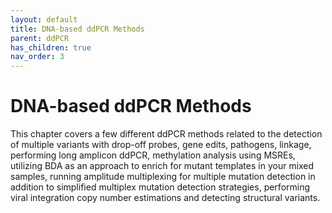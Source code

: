```yaml
---
layout: default
title: DNA-based ddPCR Methods
parent: ddPCR
has_children: true
nav_order: 3
---
```


# DNA-based ddPCR Methods

This chapter covers a few different ddPCR methods related to the detection of multiple variants with drop-off probes, gene edits, pathogens, linkage, performing long amplicon ddPCR, methylation analysis  using MSREs, utilizing BDA as an approach to enrich for mutant templates in your mixed samples, running amplitude multiplexing for multiple mutation detection in addition to simplified multiplex mutation detection strategies, performing viral integration copy number estimations and detecting structural variants.
